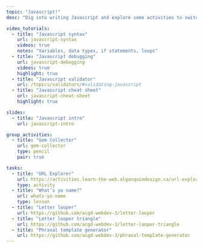 ```yaml
---
topic: "Javascript!"
desc: "Dig into writing Javascript and explore some activities to switch your brain’s thinking to computer mode."

video_tutorials:
  - title: "Javascript syntax"
    url: javascript-syntax
    videos: true
    notes: "Variables, data types, if statements, loops"
  - title: "Javascript debugging"
    url: javascript-debugging
    videos: true
    highlight: true
  - title: "Javascript validator"
    url: /topics/validators/#validating-javascript
  - title: "Javascript cheat sheet"
    url: javascript-cheat-sheet
    highlight: true

slides:
  - title: "Javascript intro"
    url: javascript-intro

group_activities:
  - title: "Gem Collector"
    url: gem-collector
    type: pencil
    pair: true

tasks:
  - title: "URL Explorer"
    url: https://activities.learn-the-web.algonquindesign.ca/url-explorer/
    type: activity
  - title: "What’s yo name?"
    url: whats-yo-name
    type: lesson
  - title: "Letter looper"
    url: https://github.com/acgd-webdev-3/letter-looper
  - title: "Letter looper triangle"
    url: https://github.com/acgd-webdev-3/letter-looper-triangle
  - title: "Phrasal template generator"
    url: https://github.com/acgd-webdev-3/phrasal-template-generator
---
```

